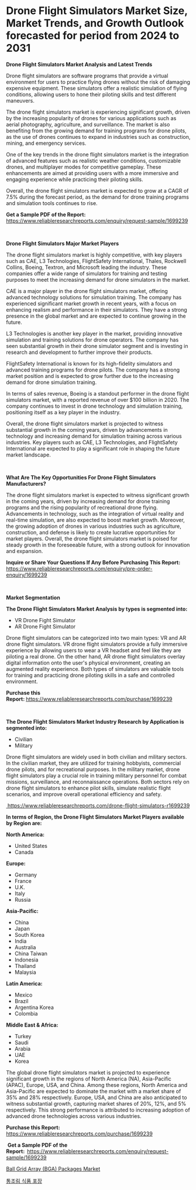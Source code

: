 <p><h1>Drone Flight Simulators Market Size, Market Trends, and Growth Outlook forecasted for period from 2024 to 2031</h1></p><p><strong>Drone Flight Simulators Market Analysis and Latest Trends</strong></p>
<p><p>Drone flight simulators are software programs that provide a virtual environment for users to practice flying drones without the risk of damaging expensive equipment. These simulators offer a realistic simulation of flying conditions, allowing users to hone their piloting skills and test different maneuvers.</p><p>The drone flight simulators market is experiencing significant growth, driven by the increasing popularity of drones for various applications such as aerial photography, agriculture, and surveillance. The market is also benefiting from the growing demand for training programs for drone pilots, as the use of drones continues to expand in industries such as construction, mining, and emergency services.</p><p>One of the key trends in the drone flight simulators market is the integration of advanced features such as realistic weather conditions, customizable drones, and multiplayer modes for competitive gameplay. These enhancements are aimed at providing users with a more immersive and engaging experience while practicing their piloting skills.</p><p>Overall, the drone flight simulators market is expected to grow at a CAGR of 7.5% during the forecast period, as the demand for drone training programs and simulation tools continues to rise.</p></p>
<p><strong>Get a Sample PDF of the Report:&nbsp;</strong> <a href="https://www.reliableresearchreports.com/enquiry/request-sample/1699239">https://www.reliableresearchreports.com/enquiry/request-sample/1699239</a></p>
<p>&nbsp;</p>
<p><strong>Drone Flight Simulators Major Market Players</strong></p>
<p><p>The drone flight simulators market is highly competitive, with key players such as CAE, L3 Technologies, FlightSafety International, Thales, Rockwell Collins, Boeing, Textron, and Microsoft leading the industry. These companies offer a wide range of simulators for training and testing purposes to meet the increasing demand for drone simulators in the market.</p><p>CAE is a major player in the drone flight simulators market, offering advanced technology solutions for simulation training. The company has experienced significant market growth in recent years, with a focus on enhancing realism and performance in their simulators. They have a strong presence in the global market and are expected to continue growing in the future.</p><p>L3 Technologies is another key player in the market, providing innovative simulation and training solutions for drone operators. The company has seen substantial growth in their drone simulator segment and is investing in research and development to further improve their products.</p><p>FlightSafety International is known for its high-fidelity simulators and advanced training programs for drone pilots. The company has a strong market position and is expected to grow further due to the increasing demand for drone simulation training.</p><p>In terms of sales revenue, Boeing is a standout performer in the drone flight simulators market, with a reported revenue of over $100 billion in 2020. The company continues to invest in drone technology and simulation training, positioning itself as a key player in the industry.</p><p>Overall, the drone flight simulators market is projected to witness substantial growth in the coming years, driven by advancements in technology and increasing demand for simulation training across various industries. Key players such as CAE, L3 Technologies, and FlightSafety International are expected to play a significant role in shaping the future market landscape.</p></p>
<p>&nbsp;</p>
<p><strong>What Are The Key Opportunities For Drone Flight Simulators Manufacturers?</strong></p>
<p><p>The drone flight simulators market is expected to witness significant growth in the coming years, driven by increasing demand for drone training programs and the rising popularity of recreational drone flying. Advancements in technology, such as the integration of virtual reality and real-time simulation, are also expected to boost market growth. Moreover, the growing adoption of drones in various industries such as agriculture, construction, and defense is likely to create lucrative opportunities for market players. Overall, the drone flight simulators market is poised for steady growth in the foreseeable future, with a strong outlook for innovation and expansion.</p></p>
<p><strong>Inquire or Share Your Questions If Any Before Purchasing This Report:</strong> <a href="https://www.reliableresearchreports.com/enquiry/pre-order-enquiry/1699239">https://www.reliableresearchreports.com/enquiry/pre-order-enquiry/1699239</a></p>
<p>&nbsp;</p>
<p><strong>Market Segmentation</strong></p>
<p><strong>The Drone Flight Simulators Market Analysis by types is segmented into:</strong></p>
<p><ul><li>VR Drone Fight Simulator</li><li>AR Drone Fight Simulator</li></ul></p>
<p><p>Drone flight simulators can be categorized into two main types: VR and AR drone flight simulators. VR drone flight simulators provide a fully immersive experience by allowing users to wear a VR headset and feel like they are piloting a real drone. On the other hand, AR drone flight simulators overlay digital information onto the user's physical environment, creating an augmented reality experience. Both types of simulators are valuable tools for training and practicing drone piloting skills in a safe and controlled environment.</p></p>
<p><strong>Purchase this Report:&nbsp;</strong><a href="https://www.reliableresearchreports.com/purchase/1699239">https://www.reliableresearchreports.com/purchase/1699239</a></p>
<p>&nbsp;</p>
<p><strong>The Drone Flight Simulators Market Industry Research by Application is segmented into:</strong></p>
<p><ul><li>Civilian</li><li>Military</li></ul></p>
<p><p>Drone flight simulators are widely used in both civilian and military sectors. In the civilian market, they are utilized for training hobbyists, commercial drone pilots, and for recreational purposes. In the military market, drone flight simulators play a crucial role in training military personnel for combat missions, surveillance, and reconnaissance operations. Both sectors rely on drone flight simulators to enhance pilot skills, simulate realistic flight scenarios, and improve overall operational efficiency and safety.</p></p>
<p><a href="https://www.reliableresearchreports.com/drone-flight-simulators-r1699239">&nbsp;https://www.reliableresearchreports.com/drone-flight-simulators-r1699239</a></p>
<p><strong>In terms of Region, the Drone Flight Simulators Market Players available by Region are:</strong></p>
<p>
    <p> <strong> North America: </strong>
        <ul>
            <li>United States</li>
            <li>Canada</li>
        </ul>
        </p> 
    <p> <strong> Europe: </strong>
        <ul>
            <li>Germany</li>
            <li>France</li>
            <li>U.K.</li>
            <li>Italy</li>
            <li>Russia</li>
        </ul>
        </p> 
    <p> <strong> Asia-Pacific: </strong>
        <ul>
            <li>China</li>
            <li>Japan</li>
            <li>South Korea</li>
            <li>India</li>
            <li>Australia</li>
            <li>China Taiwan</li>
            <li>Indonesia</li>
            <li>Thailand</li>
            <li>Malaysia</li>
        </ul>
        </p> 
    <p> <strong> Latin America: </strong>
        <ul>
            <li>Mexico</li>
            <li>Brazil</li>
            <li>Argentina Korea</li>
            <li>Colombia</li>
        </ul>
        </p> 
    <p> <strong> Middle East & Africa: </strong>
        <ul>
            <li>Turkey</li>
            <li>Saudi</li>
            <li>Arabia</li>
            <li>UAE</li>
            <li>Korea</li>
        </ul>
    </p>
    </p>
<p><p>The global drone flight simulators market is projected to experience significant growth in the regions of North America (NA), Asia-Pacific (APAC), Europe, USA, and China. Among these regions, North America and Asia-Pacific are expected to dominate the market with a market share of 35% and 28% respectively. Europe, USA, and China are also anticipated to witness substantial growth, capturing market shares of 20%, 12%, and 5% respectively. This strong performance is attributed to increasing adoption of advanced drone technologies across various industries.</p></p>
<p><strong>Purchase this Report: </strong><a href="https://www.reliableresearchreports.com/purchase/1699239">https://www.reliableresearchreports.com/purchase/1699239</a></p>
<p>&nbsp;<strong>Get a Sample PDF of the Report:&nbsp;&nbsp;</strong><a href="https://www.reliableresearchreports.com/enquiry/request-sample/1699239">https://www.reliableresearchreports.com/enquiry/request-sample/1699239</a></p>
<p><strong></strong></p>
<p><p><a href="https://medium.com/@valroy852472024/an-in-depth-analysis-of-the-global-ball-grid-array-bga-packages-market-scope-and-its-rapid-bdda12fb2f2e">Ball Grid Array (BGA) Packages Market</a></p><p><a href="https://github.com/rrmadityapu/Market-Research-Report-List-1/blob/main/3808516187118.md">통조림 식품 포장</a></p></p>